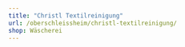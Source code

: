 ```yaml
---
title: "Christl Textilreinigung"
url: /oberschleissheim/christl-textilreinigung/
shop: Wäscherei
---
```

